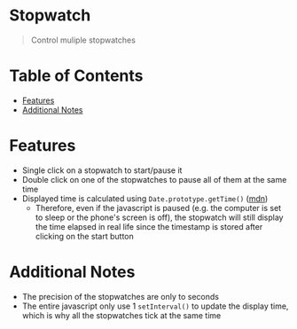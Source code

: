 # Stopwatch <!-- omit in toc -->
> Control muliple stopwatches 

<!-- omit in toc -->
# Table of Contents
- [Features](#features)
- [Additional Notes](#additional-notes)

# Features
- Single click on a stopwatch to start/pause it
- Double click on one of the stopwatches to pause all of them at the same time
- Displayed time is calculated using `Date.prototype.getTime()` ([mdn](https://developer.mozilla.org/en-US/docs/Web/JavaScript/Reference/Global_Objects/Date/getTime))
    - Therefore, even if the javascript is paused (e.g. the computer is set to sleep or the phone's screen is off), the stopwatch will still display the time elapsed in real life since the timestamp is stored after clicking on the start button

# Additional Notes
- The precision of the stopwatches are only to seconds
- The entire javascript only use 1 `setInterval()` to update the display time, which is why all the stopwatches tick at the same time
